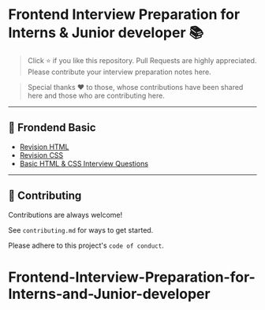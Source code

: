 # Frontend Interview Preparation for Interns & Junior developer 📚

> Click ⭐ if you like this repository. Pull Requests are highly appreciated. Please contribute your interview preparation notes here. 

> Special thanks ❤️ to those, whose contributions have been shared here and those who are contributing here.

---
## 💎 Frondend Basic

 - [Revision HTML](https://www.w3schools.com/html/default.asp)
 - [Revision CSS](https://www.w3schools.com/css/default.asp)
 - [Basic HTML & CSS Interview Questions](https://youtu.be/CSwC4HGMJCM)

---
## 🚀 Contributing

Contributions are always welcome!

See `contributing.md` for ways to get started.

Please adhere to this project's `code of conduct`.

  # Frontend-Interview-Preparation-for-Interns-and-Junior-developer
